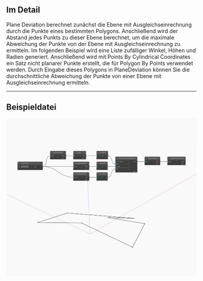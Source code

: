 ## Im Detail
Plane Deviation berechnet zunächst die Ebene mit Ausgleichseinrechnung durch die Punkte eines bestimmten Polygons. Anschließend wird der Abstand jedes Punkts zu dieser Ebene berechnet, um die maximale Abweichung der Punkte von der Ebene mit Ausgleichseinrechnung zu ermitteln. Im folgenden Beispiel wird eine Liste zufälliger Winkel, Höhen und Radien generiert. Anschließend wird mit Points By Cylindrical Coordinates ein Satz nicht planarer Punkte erstellt, die für Polygon By Points verwendet werden. Durch Eingabe dieses Polygons in PlaneDeviation können Sie die durchschnittliche Abweichung der Punkte von einer Ebene mit Ausgleichseinrechnung ermitteln.
___
## Beispieldatei

![PlaneDeviation](./Autodesk.DesignScript.Geometry.Polygon.PlaneDeviation_img.jpg)

